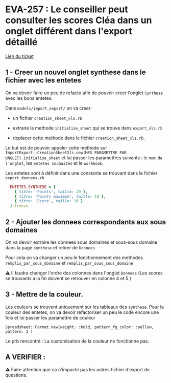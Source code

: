 # EVA-257 : Le conseiller peut consulter les scores Cléa dans un onglet différent dans l'export détaillé

[Lien du ticket](https://captive-team.atlassian.net/browse/EVA-257?atlOrigin=eyJpIjoiNTRjYTE4ZTUxMzg0NDgxZmI4NTY5NWNkZTNmMTM0MjQiLCJwIjoiaiJ9)

## 1 - Creer un nouvel onglet synthese dans le fichier avec les entetes

On va devoir faire un peu de refacto afin de pouvoir creer l'onglet `Synthese` avec les bons entetes.

Dans `models/import_export/` on va creer: 

- un fichier `creation_sheet_xls.rb`

- extraire la methode `initialise_sheet` qui se trouve dans `export_xls.rb`

- deplacer cette methode dans le fichier `creation_sheet_xls.rb`. 

Le but est de pouvoir appeler cette methode sur `ImportExport::CreationSheetXls.new(MES PARAMETTRE PAR ONGLET).initialise_sheet` et lui passer les paramettres suivants : le `nom de l'onglet`, les `entetes souhaités` et le `workbook`.


Les entetes sont à définir dans une constante se trouvant dans le fichier `export_donnees.rb`

```ruby
  ENTETES_SYNTHESE = [
    { titre: 'Points', taille: 20 },
    { titre: 'Points maximum', taille: 10 },
    { titre: 'Score', taille: 10 }
  ].freeze
```


## 2 - Ajouter les donnees correspondants aux sous domaines

On va devoir extraire les donnees sous domaines et sous-sous domaine dans la page `synthese` et retirer de `Donnees`

Pour cela on va changer un peu le fonctionnement des methodes `remplis_par_sous_domaine` et `remplis_par_sous_sous_domaine`

⚠️ Il faudra changer l'ordre des colonnes dans l'onglet `Donnees` (Les scores se trouvants a la fin doivent se retrouver en colonne 4 et 5 )

## 3 - Mettre de la couleur.

Les couleurs se trouvent uniquement sur les tableaux des `synthese`. Pour la couleur des entetes, on va devoir refactoriser un peu le code encore une fois et lui passer les paramettre de couleur

`Spreadsheet::Format.new(weight: :bold, pattern_fg_color: :yellow, pattern: 1 )`

Le prb rencontré : La customisation de la couleur ne fonctionne pas.

## A VERIFIER :

⚠️ Faire attention que ca n'impacte pas les autres fichier d'export de questions.